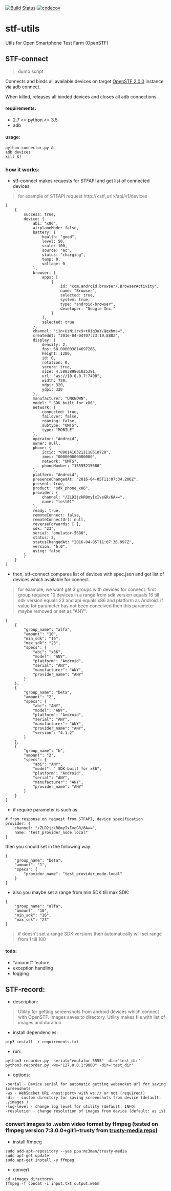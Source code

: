 [![Build Status](https://travis-ci.org/2gis/stf-utils.svg?branch=master)](https://travis-ci.org/2gis/stf-utils)
[![codecov](https://codecov.io/gh/2gis/stf-utils/branch/master/graph/badge.svg)](https://codecov.io/gh/2gis/stf-utils)



# stf-utils
Utils for Open Smartphone Test Farm (OpenSTF)


## STF-connect
> dumb script

Connects and binds all available devices on target
[OpenSTF 2.0.0](https://github.com/openstf/stf/tree/2.0.0)
instance via adb connect.

When killed, releases all binded devices and closes all adb connections.

#### requirements:
* 2.7 <= python <= 3.5
* adb

#### usage:
```
python connector.py &
adb devices
kill $!
```

### how it works:
- stf-connect makes requests for STFAPI and get list of connected devices

>for example of STFAPI request http://<stf_url>/api/v1/devices

```
[
    {
        success: true,
        device: {
            abi: "x86",
            airplaneMode: false,
            battery: {
                health: "good",
                level: 50,
                scale: 100,
                source: "ac",
                status: "charging",
                temp: 0,
                voltage: 0
            },
            browser: {
                apps: [
                    {
                        id: "com.android.browser/.BrowserActivity",
                        name: "Browser",
                        selected: true,
                        system: true,
                        type: "android-browser",
                        developer: "Google Inc."
                    }
                ],
                selected: true
            },
            channel: "i1n+UzNiirx9+t0iq3aY/Qqxbms=",
            createdAt: "2016-04-04T07:23:19.888Z",
            display: {
                density: 2,
                fps: 60.000003814697266,
                height: 1280,
                id: 0,
                rotation: 0,
                secure: true,
                size: 4.589389801025391,
                url: "ws://10.0.0.7:7408",
                width: 720,
                xdpi: 320,
                ydpi: 320
            },
            manufacturer: "UNKNOWN",
            model: " SDK built for x86",
            network: {
                connected: true,
                failover: false,
                roaming: false,
                subtype: "UMTS",
                type: "MOBILE"
            },
            operator: "Android",
            owner: null,
            phone: {
                iccid: "89014103211118510720",
                imei: "000000000000000",
                network: "UMTS",
                phoneNumber: "15555215680"
            },
            platform: "Android",
            presenceChangedAt: "2016-04-05T11:07:34.206Z",
            present: true,
            product: "sdk_phone_x86",
            provider: {
                channel: "/ZLD2jzkR8myIxIveGR/6A==",
                name: "test01"
            },
            ready: true,
            remoteConnect: false,
            remoteConnectUrl: null,
            reverseForwards: [ ],
            sdk: "23",
            serial: "emulator-5680",
            status: 3,
            statusChangedAt: "2016-04-05T11:07:36.997Z",
            version: "6.0",
            using: false
        }
    }
]
```

- then, stf-connect compares list of devices with spec.json and get list of devices which available for connect.

>for example, we want get 3 groups with devices for connect. 
>first group required 10 devices in a range from sdk version equals 16 till sdk version equals 23 and api equals x86 and platform as Android.
>if value for parameter has not been conceived then this parameter maybe removed or set as "ANY".

```
[
    {
        "group_name": "alfa",
        "amount": "10",
        "min_sdk": "16",
        "max_sdk": "23",
        "specs": {
            "abi": "x86",
            "model": "ANY",
            "platform": "Android",
            "serial": "ANY",
            "manufacturer": "ANY",
            "provider_name": "ANY"
        }
    },
    {
        "group_name": "beta",
        "amount": "2",
        "specs": {
            "abi": "ANY",
            "model": "ANY",
            "platform": "Android",
            "serial": "ANY",
            "manufacturer": "ANY",
            "provider_name": "ANY",
            "version": "4.1.2"
        }
    },
    {
        "group_name": "b",
        "amount": "2",
        "specs": {
            "abi": "ANY",
            "model": " SDK built for x86",
            "platform": "Android",
            "serial": "ANY",
            "manufacturer": "ANY",
            "provider_name": "ANY"
        }
    }
]
```
- if require parameter is such as:
```
# from response on request from STFAPI, device specification
provider: {
    channel: "/ZLD2jzkR8myIxIveGR/6A==",
    name: "test_provider_node.local"
}
```
then you should set in the following way:
```
{
    "group_name": "beta",
    "amount": "1",
    "specs": {
        "provider_name": "test_provider_node.local"
    }
}
```
- also you maybe set a range from min SDK till max SDK:
```
{
    "group_name": "alfa",
    "amount": "10",
    "min_sdk": "16",
    "max_sdk": "23"
}
```
> if doesn't set a range SDK versions then automatically will set range from 1 till 100


#### todo:
* "amount" feature
* exception handling
* logging



## STF-record:
- description:
> Utility for getting screenshots from android devices which connect with OpenSTF. Images saves to directory. Utility makes file with list of images and duration.

- install dependencies:
```
pip3 install -r requirements.txt
```
- run:
```
python3 recorder.py -serial="emulator-5555" -dir='test_dir'
python3 recorder.py -ws="127.0.0.1:9000" -dir='test_dir'
```
- options:
```
-serial - Device serial for automatic getting websocket url for saving screenshots
-ws - WebSocket URL <host:port> with ws:// or not (required!)  
-dir - custom directory for saving screenshots from device (default: ./images )
-log-level - change log level for utility (default: INFO)
-resolution - change resolution of images from device (default: as is)
```

### convert images to .webm video format by ffmpeg (tested on ffmpeg version 7:3.0.0+git1~trusty from [trusty-media repo](https://launchpad.net/~mc3man/+archive/ubuntu/trusty-media))
- install ffmpeg
```
sudo add-apt-repository --yes ppa:mc3man/trusty-media
sudo apt-get update
sudo apt-get install -y ffmpeg
```
- convert
```
cd <images_directory>
ffmpeg -f concat -i input.txt output.webm
```

